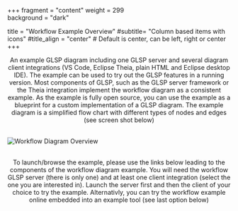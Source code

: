+++
fragment = "content"
weight = 299    
background = "dark"

title = "Workflow Example Overview"
#subtitle= "Column based items with icons"
#title_align = "center" # Default is center, can be left, right or center
+++
<p style='text-align: center;'>
An example GLSP diagram including one GLSP server and several diagram client integrations (VS Code, Eclipse Theia, plain HTML and Eclipse desktop IDE). The example can be used to try out the GLSP features in a running version.
Most components of GLSP, such as the GLSP server framework or the Theia integration implement the workflow diagram as a consistent example.
As the example is fully open source, you can use the example as a blueprint for a custom implementation of a GLSP diagram. The example diagram is a simplified flow chart with different
types of nodes and edges (see screen shot below)</br></br>
</p>
<img src="../images/diagramanimated.gif" alt="Workflow Diagram Overview" style="display: block; margin: auto;"/>
<p style='text-align: center;'>
</br>
To launch/browse the example, please use the links below leading to the components of the workflow diagram example. You will need the workflow GLSP server (there is only one) and at least one client integration (select the one you are interested in).
Launch the server first and then the client of your choice to try the example. Alternativly, you can try the workflow example online embedded into an example tool (see last option below)
</p>